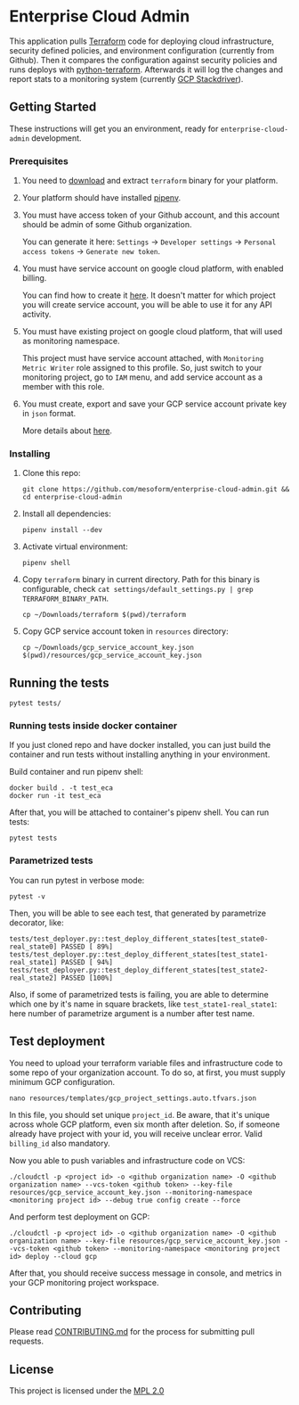 # Enterprise Cloud Admin

This application pulls [Terraform](https://www.terraform.io/intro/index.html) code for deploying
cloud infrastructure, security defined policies, and environment configuration (currently from Github).
Then it compares the configuration against security policies and runs deploys
with [python-terraform](https://github.com/beelit94/python-terraform).
Afterwards it will log the changes and report stats to a monitoring system (currently [GCP Stackdriver](https://cloud.google.com/stackdriver/)).

## Getting Started

These instructions will get you an environment, ready for `enterprise-cloud-admin` development. 

### Prerequisites

1) You need to [download](https://www.terraform.io/downloads.html) and extract `terraform` binary
for your platform.
2) Your platform should have installed [pipenv](https://github.com/pypa/pipenv).
3) You must have access token of your Github account, and this account should be admin of
some Github organization.

    You can generate it here: `Settings` -> `Developer settings` -> `Personal access tokens` -> `Generate new token`.
4) You must have service account on google cloud platform, with enabled billing.

    You can find how to create it [here](https://cloud.google.com/iam/docs/creating-managing-service-accounts).
    It doesn't matter for which project you will create service account, you will be able to use it for any API activity.

5) You must have existing project on google cloud platform, that will used as monitoring namespace.

    This project must have service account attached, with `Monitoring Metric Writer` role assigned to this profile.
    So, just switch to your monitoring project, go to `IAM` menu, and add service account as a member with this role.

6) You must create, export and save your GCP service account private key in `json` format.

    More details about [here](https://cloud.google.com/iam/docs/creating-managing-service-account-keys).

### Installing

1) Clone this repo:

    ```shell script
    git clone https://github.com/mesoform/enterprise-cloud-admin.git && cd enterprise-cloud-admin
    ```

2) Install all dependencies:
    ```shell script
    pipenv install --dev
    ```

3) Activate virtual environment:
    ```shell script
    pipenv shell
    ```

4) Copy `terraform` binary in current directory. Path for this binary is
configurable, check `cat settings/default_settings.py | grep TERRAFORM_BINARY_PATH`.
    ```shell script
    cp ~/Downloads/terraform $(pwd)/terraform
    ```

5) Copy GCP service account token in `resources` directory:
    ```shell script
    cp ~/Downloads/gcp_service_account_key.json $(pwd)/resources/gcp_service_account_key.json
    ```

## Running the tests

```shell script
pytest tests/
```

### Running tests inside docker container
If you just cloned repo and have docker installed, you can just build the container and run
tests without installing anything in your environment.

Build container and run pipenv shell:
```shell script
docker build . -t test_eca
docker run -it test_eca
```

After that, you will be attached to container's pipenv shell. You can run tests:
```shell script
pytest tests
```

### Parametrized tests
You can run pytest in verbose mode:
```shell script
pytest -v
```
Then, you will be able to see each test, that generated by parametrize decorator, like:
```
tests/test_deployer.py::test_deploy_different_states[test_state0-real_state0] PASSED [ 89%]
tests/test_deployer.py::test_deploy_different_states[test_state1-real_state1] PASSED [ 94%]
tests/test_deployer.py::test_deploy_different_states[test_state2-real_state2] PASSED [100%]
```
Also, if some of parametrized tests is failing,
you are able to determine which one by it's name in square brackets, like `test_state1-real_state1`:
here number of parametrize argument is a number after test name.

## Test deployment
You need to upload your terraform variable files and infrastructure code to
some repo of your organization account. To do so, at first, you must supply minimum GCP configuration.
```shell script
nano resources/templates/gcp_project_settings.auto.tfvars.json
```
In this file, you should set unique `project_id`.
Be aware, that it's unique across whole GCP platform, even six month after deletion.
So, if someone already have project with your id, you will receive unclear error.
Valid `billing_id` also mandatory.

Now you able to push variables and infrastructure code on VCS:
```shell script
./cloudctl -p <project id> -o <github organization name> -O <github organization name> --vcs-token <github token> --key-file resources/gcp_service_account_key.json --monitoring-namespace <monitoring project id> --debug true config create --force
``` 

And perform test deployment on GCP:
```shell script
./cloudctl -p <project id> -o <github organization name> -O <github organization name> --key-file resources/gcp_service_account_key.json --vcs-token <github token> --monitoring-namespace <monitoring project id> deploy --cloud gcp
```

After that, you should receive success message in console, and metrics in your GCP monitoring project workspace.


## Contributing

Please read [CONTRIBUTING.md](https://github.com/mesoform/enterprise-cloud-admin/blob/master/CONTRIBUTING.md) for the process for submitting pull requests.

## License

This project is licensed under the [MPL 2.0](https://www.mozilla.org/en-US/MPL/2.0/FAQ/)
